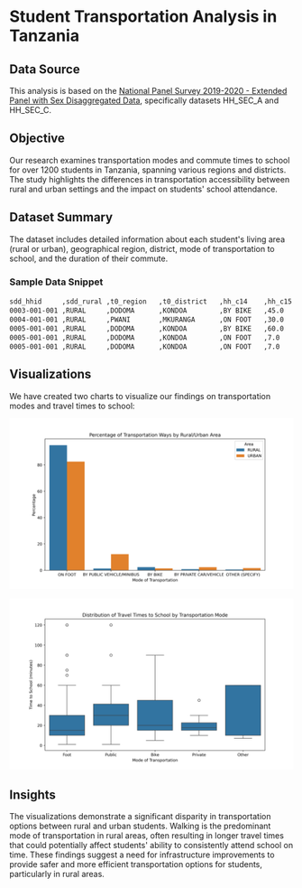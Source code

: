 # Student Transportation Analysis in Tanzania

## Data Source
This analysis is based on the [National Panel Survey 2019-2020 - Extended Panel with Sex Disaggregated Data](https://microdata.worldbank.org/index.php/catalog/3885), specifically datasets HH_SEC_A and HH_SEC_C.

## Objective
Our research examines transportation modes and commute times to school for over 1200 students in Tanzania, spanning various regions and districts. The study highlights the differences in transportation accessibility between rural and urban settings and the impact on students' school attendance.

## Dataset Summary
The dataset includes detailed information about each student's living area (rural or urban), geographical region, district, mode of transportation to school, and the duration of their commute.

### Sample Data Snippet
```csv
sdd_hhid     ,sdd_rural ,t0_region   ,t0_district   ,hh_c14    ,hh_c15
0003-001-001 ,RURAL     ,DODOMA      ,KONDOA        ,BY BIKE   ,45.0
0004-001-001 ,RURAL     ,PWANI       ,MKURANGA      ,ON FOOT   ,30.0
0005-001-001 ,RURAL     ,DODOMA      ,KONDOA        ,BY BIKE   ,60.0
0005-001-001 ,RURAL     ,DODOMA      ,KONDOA        ,ON FOOT   ,7.0
0005-001-001 ,RURAL     ,DODOMA      ,KONDOA        ,ON FOOT   ,7.0
```
## Visualizations

We have created two charts to visualize our findings on transportation modes and travel times to school:

![Figure 1: Percentage of Transportation Modes by Rural/Urban Area](Result/transportation.png)

![Figure 2: Distribution of Travel Times to School by Transportation Mode](Result/transportation_time.png)
## Insights
The visualizations demonstrate a significant disparity in transportation options between rural and urban students. Walking is the predominant mode of transportation in rural areas, often resulting in longer travel times that could potentially affect students' ability to consistently attend school on time. These findings suggest a need for infrastructure improvements to provide safer and more efficient transportation options for students, particularly in rural areas.